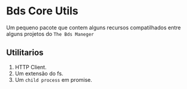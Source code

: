 # Bds Core Utils

Um pequeno pacote que contem alguns recursos compatilhados entre alguns projetos do `The Bds Maneger`

## Utilitarios

1. HTTP Client.
2. Um extensão do fs.
3. Um `child process` em promise.